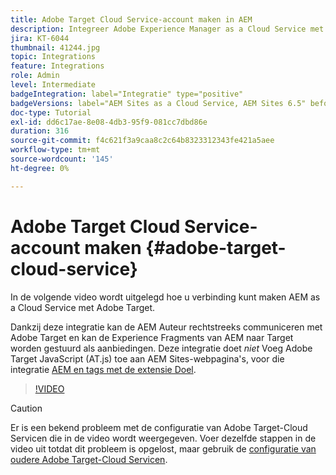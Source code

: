 ```yaml
---
title: Adobe Target Cloud Service-account maken in AEM
description: Integreer Adobe Experience Manager as a Cloud Service met Adobe Target met behulp van Cloud Service en Adobe IMS-verificatie.
jira: KT-6044
thumbnail: 41244.jpg
topic: Integrations
feature: Integrations
role: Admin
level: Intermediate
badgeIntegration: label="Integratie" type="positive"
badgeVersions: label="AEM Sites as a Cloud Service, AEM Sites 6.5" before-title="false"
doc-type: Tutorial
exl-id: dd6c17ae-8e08-4db3-95f9-081cc7dbd86e
duration: 316
source-git-commit: f4c621f3a9caa8c2c64b8323312343fe421a5aee
workflow-type: tm+mt
source-wordcount: '145'
ht-degree: 0%

---
```


# Adobe Target Cloud Service-account maken {#adobe-target-cloud-service}

In de volgende video wordt uitgelegd hoe u verbinding kunt maken AEM as a Cloud Service met Adobe Target.

Dankzij deze integratie kan de AEM Auteur rechtstreeks communiceren met Adobe Target en kan de Experience Fragments van AEM naar Target worden gestuurd als aanbiedingen.  Deze integratie doet *niet* Voeg Adobe Target JavaScript (AT.js) toe aan AEM Sites-webpagina&#39;s, voor die integratie [AEM en tags met de extensie Doel](../experience-platform/data-collection/tags/connect-aem-tag-property-using-ims.md).

>[!VIDEO](https://video.tv.adobe.com/v/41244?quality=12&learn=on)

>[!CAUTION]
>
>Er is een bekend probleem met de configuratie van Adobe Target-Cloud Servicen die in de video wordt weergegeven. Voer dezelfde stappen in de video uit totdat dit probleem is opgelost, maar gebruik de [configuratie van oudere Adobe Target-Cloud Servicen](https://experienceleague.adobe.com/docs/experience-manager-learn/aem-target-tutorial/aem-target-implementation/using-aem-cloud-services.html).
